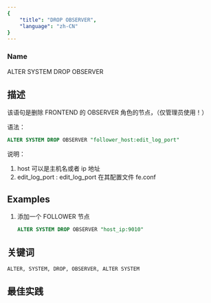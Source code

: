 ```yaml
---
{
    "title": "DROP OBSERVER",
    "language": "zh-CN"
}
---
```


<!--
Licensed to the Apache Software Foundation (ASF) under one
or more contributor license agreements.  See the NOTICE file
distributed with this work for additional information
regarding copyright ownership.  The ASF licenses this file
to you under the Apache License, Version 2.0 (the
"License"); you may not use this file except in compliance
with the License.  You may obtain a copy of the License at

  http://www.apache.org/licenses/LICENSE-2.0

Unless required by applicable law or agreed to in writing,
software distributed under the License is distributed on an
"AS IS" BASIS, WITHOUT WARRANTIES OR CONDITIONS OF ANY
KIND, either express or implied.  See the License for the
specific language governing permissions and limitations
under the License.
-->

### Name

ALTER SYSTEM DROP OBSERVER

## 描述


该语句是删除 FRONTEND 的 OBSERVER 角色的节点，（仅管理员使用！）

语法：

```sql
ALTER SYSTEM DROP OBSERVER "follower_host:edit_log_port"
```

说明：
1. host 可以是主机名或者 ip 地址
2. edit_log_port : edit_log_port 在其配置文件 fe.conf

## Examples


1. 添加一个 FOLLOWER 节点

   ```sql
   ALTER SYSTEM DROP OBSERVER "host_ip:9010"
   ```

## 关键词

    ALTER, SYSTEM, DROP, OBSERVER, ALTER SYSTEM

## 最佳实践

